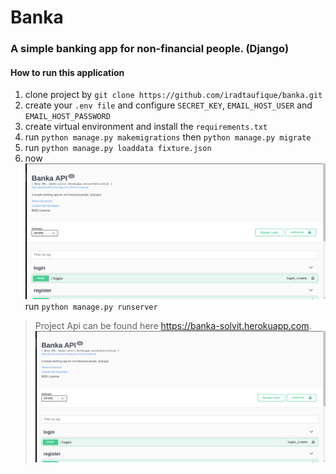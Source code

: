 # Banka
### A simple banking app for non-financial people. (Django)

#### How to run this application
1. clone project by `git clone https://github.com/iradtaufique/banka.git`
2. create your `.env file` and configure `SECRET_KEY`, `EMAIL_HOST_USER` and `EMAIL_HOST_PASSWORD`
3. create virtual environment and install the `requirements.txt`
4. run `python manage.py makemigrations` then `python manage.py migrate`
5. run `python manage.py loaddata fixture.json`
6. now ![](banka.png)run `python manage.py runserver`
>Project Api can be found here https://banka-solvit.herokuapp.com.
![](banka.png)
